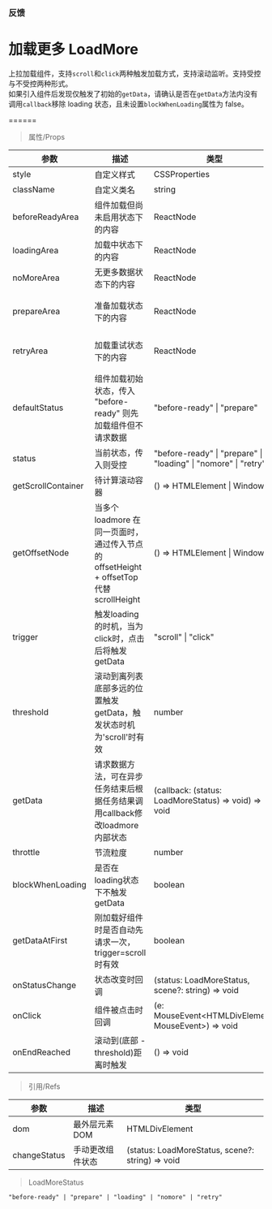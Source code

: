 ### 反馈

# 加载更多 LoadMore

上拉加载组件，支持`scroll`和`click`两种触发加载方式，支持滚动监听。支持受控与不受控两种形式。<br>如果引入组件后发现仅触发了初始的`getData`，请确认是否在`getData`方法内没有调用`callback`移除 loading 状态，且未设置`blockWhenLoading`属性为 false。

======

> 属性/Props

|参数|描述|类型|默认值|
|----------|-------------|------|------|
|style|自定义样式|CSSProperties|-|
|className|自定义类名|string|-|
|beforeReadyArea|组件加载但尚未启用状态下的内容|ReactNode|null|
|loadingArea|加载中状态下的内容|ReactNode|"正在努力加载中..."|
|noMoreArea|无更多数据状态下的内容|ReactNode|"没有更多数据了"|
|prepareArea|准备加载状态下的内容|ReactNode|"上拉/点击加载更多"|
|retryArea|加载重试状态下的内容|ReactNode|"加载失败，点击重试"|
|defaultStatus|组件加载初始状态，传入 "before\-ready" 则先加载组件但不请求数据|"before\-ready" \| "prepare"|"prepare"|
|status|当前状态，传入则受控|"before\-ready" \| "prepare" \| "loading" \| "nomore" \| "retry"|-|
|getScrollContainer|待计算滚动容器|() =\> HTMLElement \| Window|() => window|
|getOffsetNode|当多个 loadmore 在同一页面时，通过传入节点的 offsetHeight \+ offsetTop 代替 scrollHeight|() =\> HTMLElement \| Window|-|
|trigger|触发loading的时机，当为click时，点击后将触发getData|"scroll" \| "click"|"scroll"|
|threshold|滚动到离列表底部多远的位置触发getData，触发状态时机为'scroll'时有效|number|200|
|getData|请求数据方法，可在异步任务结束后根据任务结果调用callback修改loadmore内部状态|(callback: (status: LoadMoreStatus) =\> void) =\> void|-|
|throttle|节流粒度|number|0|
|blockWhenLoading|是否在loading状态下不触发getData|boolean|true|
|getDataAtFirst|刚加载好组件时是否自动先请求一次，trigger=scroll时有效|boolean|true|
|onStatusChange|状态改变时回调|(status: LoadMoreStatus, scene?: string) =\> void|-|
|onClick|组件被点击时回调|(e: MouseEvent\<HTMLDivElement, MouseEvent\>) =\> void|-|
|onEndReached|滚动到(底部 \- threshold)距离时触发|() =\> void|-|

> 引用/Refs

|参数|描述|类型|
|----------|-------------|------|
|dom|最外层元素 DOM|HTMLDivElement|
|changeStatus|手动更改组件状态|(status: LoadMoreStatus, scene?: string) =\> void|

> LoadMoreStatus

```
"before-ready" | "prepare" | "loading" | "nomore" | "retry"
```

